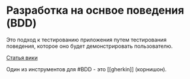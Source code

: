 # Разработка на оснвое поведения (BDD)

Это подход к тестированию приложения путем тестирования поведения, которое оно будет демонстрировать пользователю.

[Статья вики](https://ru.wikipedia.org/wiki/BDD_(%D0%BF%D1%80%D0%BE%D0%B3%D1%80%D0%B0%D0%BC%D0%BC%D0%B8%D1%80%D0%BE%D0%B2%D0%B0%D0%BD%D0%B8%D0%B5))

Один из инструментов для #BDD - это [[gherkin]] (корнишон).
